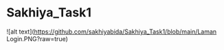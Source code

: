 # Sakhiya_Task1
![alt text](https://github.com/sakhiyabida/Sakhiya_Task1/blob/main/Laman Login.PNG?raw=true)
